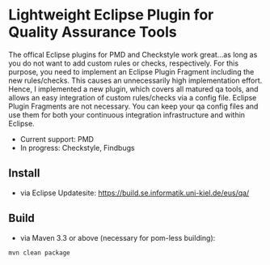 # Lightweight Eclipse Plugin for Quality Assurance Tools
The offical Eclipse plugins for PMD and Checkstyle work great...as long as you do not want to add custom rules or checks, respectively. For this purpose, you need to implement an Eclipse Plugin Fragment including the new rules/checks. This causes an unnecessarily high implementation effort. Hence, I implemented a new plugin, which covers all matured qa tools, and allows an easy integration of custom rules/checks via a config file. Eclipse Plugin Fragments are not necessary. You can keep your qa config files and use them for both your continuous integration infrastructure and within Eclipse.

- Current support: PMD
- In progress: Checkstyle, Findbugs

## Install
- via Eclipse Updatesite: https://build.se.informatik.uni-kiel.de/eus/qa/

## Build
- via Maven 3.3 or above (necessary for pom-less building):
```
mvn clean package
```
